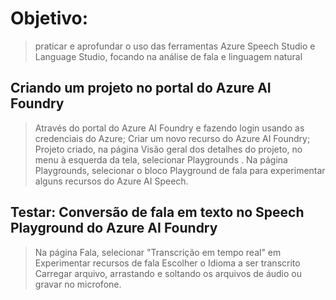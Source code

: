 # Objetivo: 
> praticar e aprofundar o uso das ferramentas Azure Speech Studio e Language Studio, focando na análise de fala e linguagem natural
>
## Criando um projeto no portal do Azure AI Foundry
> Através do portal do Azure AI Foundry e fazendo login usando as credenciais do Azure;
> Criar um novo recurso do Azure AI Foundry;
> Projeto criado, na página Visão geral dos detalhes do projeto, no menu à esquerda da tela, selecionar Playgrounds .
> Na página Playgrounds, selecionar o bloco Playground de fala para experimentar alguns recursos do Azure AI Speech.

## Testar: Conversão de fala em texto no Speech Playground do Azure AI Foundry
> Na página Fala, selecionar "Transcrição em tempo real" em Experimentar recursos de fala
> Escolher o Idioma a ser transcrito
> Carregar arquivo, arrastando e soltando os arquivos de áudio ou gravar no microfone.
